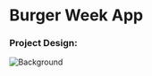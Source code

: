 #  Burger Week App
### Project Design: 

![Background](https://user-images.githubusercontent.com/82295321/226078596-b5fb3801-5b00-4d19-bd11-f6fcf121758d.png)
